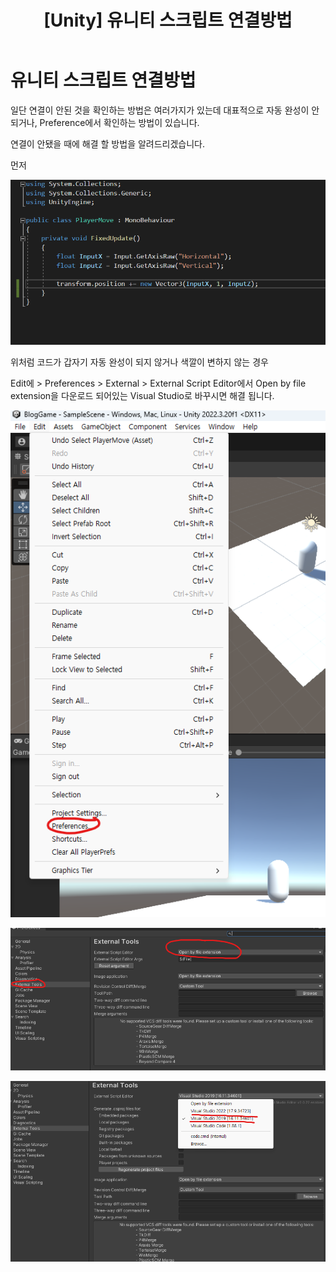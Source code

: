 ﻿---
layout: single
title: "[Unity] 유니티 스크립트 연결방법"
categories: Unity
tag: [Unity]
author_profile: false
---

# 유니티 스크립트 연결방법

일단 연결이 안된 것을 확인하는 방법은 여러가지가 있는데 
대표적으로 자동 완성이 안되거나, Preference에서 확인하는 방법이 있습니다.

연결이 안됐을 때에 해결 할 방법을 알려드리겠습니다.

먼저 

![PlayerMoveDontConnect](./assets/Images/PlayerMoveScriptNotConnect.png)

위처럼 코드가 갑자기 자동 완성이 되지 않거나 색깔이 변하지 않는 경우


Edit에  > Preferences > External > External Script  Editor에서 Open by file extension을
다운로드 되어있는 Visual Studio로 바꾸시면 해결 됩니다.

![Preferences](./assets/Images/Preferences.png)

![ExternalTools](./assets/Images/ExternalTools.png)

![VisualStudio](./assets/Images/VisualStudio.png)
